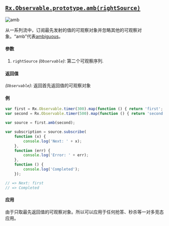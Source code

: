 ## [`Rx.Observable.prototype.amb(rightSource)`](https://github.com/Reactive-Extensions/RxJS/blob/master/src/core/linq/observable/ambproto.js)

![amb](http://reactivex.io/documentation/operators/images/amb.png)

<rx-marbles key="amb"></rx-marbles>


从一系列流中，订阅最先发射的值的可观察对象并忽略其他的可观察对象。“amb”代表[ambiguous](http://blogs.msdn.com/b/jeffva/archive/2009/11/18/amb-materialize-and-dematerialize.aspx)。

#### 参数
1. `rightSource` *(`Observable`)*: 第二个可观察序列.

#### 返回值
*(`Observable`)*: 返回首先返回值的可观察对象

#### 例

```js
var first = Rx.Observable.timer(300).map(function () { return 'first'; });
var second = Rx.Observable.timer(500).map(function () { return 'second'; });

var source = first.amb(second);

var subscription = source.subscribe(
    function (x) {
        console.log('Next: ' + x);
    },
    function (err) {
        console.log('Error: ' + err);
    },
    function () {
        console.log('Completed');
    });

// => Next: first
// => Completed
```

[](http://jsbin.com/joviwu/1/embed?js,console)


#### 应用

由于只取最先返回值的可观察对象。所以可以应用于任何抢答、秒杀等一对多竞态应用。
